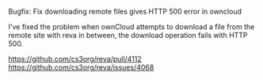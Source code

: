 Bugfix: Fix downloading remote files gives HTTP 500 error in owncloud

I've fixed the problem when ownCloud attempts to download a file from the remote site with reva in between, the download operation fails with HTTP 500.

https://github.com/cs3org/reva/pull/4112
https://github.com/cs3org/reva/issues/4068
